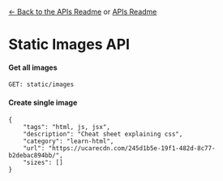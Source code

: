 [<- Back to the APIs Readme](../docs/README.md) or [APIs Readme](../README.md)

# Static Images API

#### Get all images
```
GET: static/images
```

#### Create single image
```
{
    "tags": "html, js, jsx",
    "description": "Cheat sheet explaining css",
    "category": "learn-html",
    "url": "https://ucarecdn.com/245d1b5e-19f1-482d-8c77-b2debac894bb/",
    "sizes": []
}
```